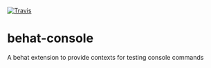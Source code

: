 [![Travis](https://travis-ci.org/tidal/behat-console.svg?branch=master)](https://travis-ci.org/tidal/behat-console) 

# behat-console
A behat extension to provide contexts for testing console commands

